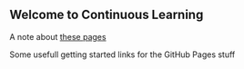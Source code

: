 ## Welcome to Continuous Learning

A note about [these pages](https://serializr.github.io/continuous-learning/2021-03-20-dont-trust-this)

Some usefull getting started links for the GitHub Pages stuff
